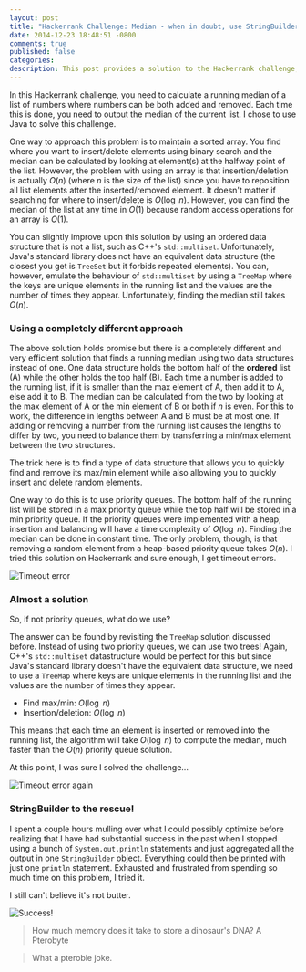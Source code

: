 ```yaml
---
layout: post
title: "Hackerrank Challenge: Median - when in doubt, use StringBuilder"
date: 2014-12-23 18:48:51 -0800
comments: true
published: false
categories: 
description: This post provides a solution to the Hackerrank challenge, Median. Find out how to quickly maintain a running median of a constantly changing list of numbers using two integer trees.
---
```


In this Hackerrank challenge, you need to calculate a running median of a list of numbers where numbers can be both added and removed. Each time this is done, you need to output the median of the current list. I chose to use Java to solve this challenge.

One way to approach this problem is to maintain a sorted array. You find where you want to insert/delete elements using binary search and the median can be calculated by looking at element(s) at the halfway point of the list. However, the problem with using an array is that insertion/deletion is actually $O(n)$ (where $n$ is the size of the list) since you have to reposition all list elements after the inserted/removed element. It doesn't matter if searching for where to insert/delete is $O(\log\ n)$. However, you can find the median of the list at any time in $O(1)$ because random access operations for an array is $O(1)$.

You can slightly improve upon this solution by using an ordered data structure that is not a list, such as C++'s `std::multiset`. Unfortunately, Java's standard library does not have an equivalent data structure (the closest you get is `TreeSet` but it forbids repeated elements). You can, however, emulate the behaviour of `std::multiset` by using a `TreeMap` where the keys are unique elements in the running list and the values are the number of times they appear. Unfortunately, finding the median still takes $O(n)$.

### Using a completely different approach

The above solution holds promise but there is a completely different and very efficient solution that finds a running median using two data structures instead of one. One data structure holds the bottom half of the **ordered** list (A) while the other holds the top half (B). Each time a number is added to the running list, if it is smaller than the max element of A, then add it to A, else add it to B. The median can be calculated from the two by looking at the max element of A or the min element of B or both if $n$ is even. For this to work, the difference in lengths between A and B must be at most one. If adding or removing a number from the running list causes the lengths to differ by two, you need to balance them by transferring a min/max element between the two structures.

The trick here is to find a type of data structure that allows you to quickly find and remove its max/min element while also allowing you to quickly insert and delete random elements.

One way to do this is to use priority queues. The bottom half of the running list will be stored in a max priority queue while the top half will be stored in a min priority queue. If the priority queues were implemented with a heap, insertion and balancing will have a time complexity of $O(\log\ n)$. Finding the median can be done in constant time. The only problem, though, is that removing a random element from a heap-based priority queue takes $O(n)$. I tried this solution on Hackerrank and sure enough, I get timeout errors.

![Timeout error](http://imgur.com/IqzOBvw.jpg)

### Almost a solution

So, if not priority queues, what do we use?

The answer can be found by revisiting the `TreeMap` solution discussed before. Instead of using two priority queues, we can use two trees! Again, C++'s `std::multiset` datastructure would be perfect for this but since Java's standard library doesn't have the equivalent data structure, we need to use a `TreeMap` where keys are unique elements in the running list and the values are the number of times they appear.

* Find max/min: $O(\log\ n)$
* Insertion/deletion: $O(\log\ n)$

This means that each time an element is inserted or removed into the running list, the algorithm will take $O(\log\ n)$ to compute the median, much faster than the $O(n)$ priority queue solution.

At this point, I was sure I solved the challenge...

![Timeout error again](http://imgur.com/6A7GO1A.jpg)

### StringBuilder to the rescue!

I spent a couple hours mulling over what I could possibly optimize before realizing that I have had substantial success in the past when I stopped using a bunch of `System.out.println` statements and just aggregated all the output in one `StringBuilder` object. Everything could then be printed with just one `println` statement. Exhausted and frustrated from spending so much time on this problem, I tried it.

I still can't believe it's not butter.

![Success!](http://imgur.com/8S76uT2.jpg)

> How much memory does it take to store a dinosaur's DNA? A Pterobyte

> What a pteroble joke.
